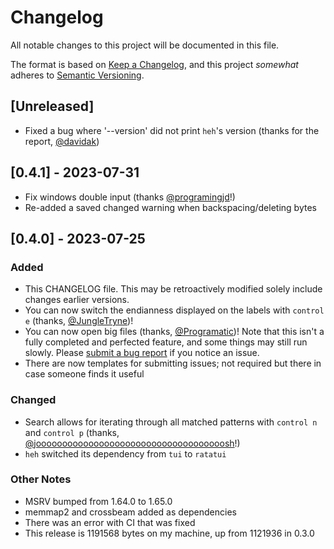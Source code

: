 # Changelog

All notable changes to this project will be documented in this file.

The format is based on [Keep a Changelog](https://keepachangelog.com/en/1.0.0/),
and this project _somewhat_ adheres to [Semantic Versioning](https://semver.org/spec/v2.0.0.html).

## [Unreleased]

- Fixed a bug where '--version' did not print `heh`'s version (thanks for the report, [@davidak](https://github.com/davidak))

## [0.4.1] - 2023-07-31

- Fix windows double input (thanks [@programingjd](https://github.com/programingjd)!)
- Re-added a saved changed warning when backspacing/deleting bytes

## [0.4.0] - 2023-07-25

### Added

- This CHANGELOG file. This may be retroactively modified solely include changes earlier versions.
- You can now switch the endianness displayed on the labels with `control e` (thanks, [@JungleTryne](https://github.com/JungleTryne))!
- You can now open big files (thanks, [@Programatic](https://github.com/Programatic))! Note that this isn't a fully completed and perfected feature, and some things may still run slowly. Please [submit a bug report](https://github.com/ndd7xv/heh/issues) if you notice an issue.
- There are now templates for submitting issues; not required but there in case someone finds it useful

### Changed

- Search allows for iterating through all matched patterns with `control n` and `control p` (thanks, [@joooooooooooooooooooooooooooooooooooosh](https://github.com/joooooooooooooooooooooooooooooooooooosh)!)
- `heh` switched its dependency from `tui` to `ratatui`

### Other Notes

- MSRV bumped from 1.64.0 to 1.65.0
- memmap2 and crossbeam added as dependencies
- There was an error with CI that was fixed
- This release is 1191568 bytes on my machine, up from 1121936 in 0.3.0